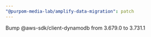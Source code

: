 ```yaml
---
"@purpom-media-lab/amplify-data-migration": patch
---
```


Bump @aws-sdk/client-dynamodb from 3.679.0 to 3.731.1
